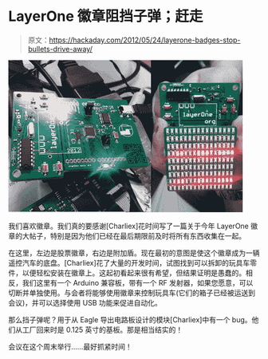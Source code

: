 # LayerOne 徽章阻挡子弹；赶走

> 原文：<https://hackaday.com/2012/05/24/layerone-badges-stop-bullets-drive-away/>

![](img/2e574d53deafee280332b381d8b47020.png "layerone-arduino-badge")

我们喜欢徽章。我们真的要感谢[Charliex]花时间写了一篇关于今年 LayerOne 徽章的大帖子，特别是因为他们已经在最后期限前及时将所有东西收集在一起。

在这里，左边是股票徽章，右边是附加盾。现在最初的意图是使这个徽章成为一辆遥控汽车的底盘。[Charliex]花了大量的开发时间，试图找到可以拆卸的玩具车零件，以便轻松安装在徽章上。这起初看起来很有希望，但结果证明是愚蠢的。相反，我们这里有一个 Arduino 兼容板，带有一个 RF 发射器，如果您愿意，可以切断并单独使用。与会者将能够使用徽章来控制玩具车(它们的箱子已经被运送到会议)，并可以选择使用 USB 功能来促进自动化。

那么挡子弹呢？用于从 Eagle 导出电路板设计的模块[Charliex]中有一个 bug。他们从工厂回来时是 0.125 英寸的基板。那是相当结实的！

会议在这个周末举行……最好抓紧时间！